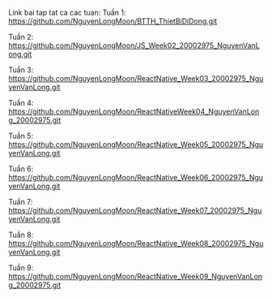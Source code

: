 Link bai tap tat ca cac tuan:
Tuần 1: https://github.com/NguyenLongMoon/BTTH_ThietBiDiDong.git

Tuần 2: https://github.com/NguyenLongMoon/JS_Week02_20002975_NguyenVanLong.git

Tuần 3: https://github.com/NguyenLongMoon/ReactNative_Week03_20002975_NguyenVanLong.git

Tuần 4: https://github.com/NguyenLongMoon/ReactNativeWeek04_NguyenVanLong_20002975.git

Tuần 5: https://github.com/NguyenLongMoon/ReactNative_Week05_20002975_NguyenVanLong.git

Tuần 6: https://github.com/NguyenLongMoon/ReactNative_Week06_20002975_NguyenVanLong.git

Tuần 7: https://github.com/NguyenLongMoon/ReactNative_Week07_20002975_NguyenVanLong.git

Tuần 8: https://github.com/NguyenLongMoon/ReactNative_Week08_20002975_NguyenVanLong.git

Tuần 9: https://github.com/NguyenLongMoon/ReactNative_Week09_NguyenVanLong_20002975.git
